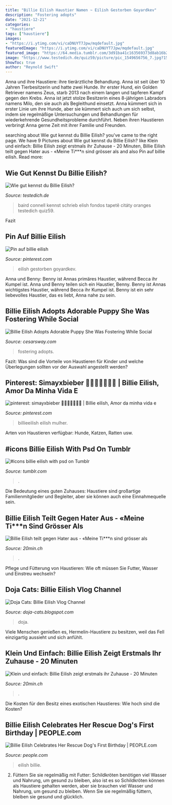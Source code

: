 ```yaml
---
title: "Billie Eilish Haustier Namen ~ Eilish Gestorben Goyardkev"
description: "Fostering adopts"
date: "2021-12-21"
categories:
- "haustiere"
tags: ["haustiere"]
images:
- "https://i.ytimg.com/vi/caDNUYT7Jpw/mqdefault.jpg"
featuredImage: "https://i.ytimg.com/vi/caDNUYT7Jpw/mqdefault.jpg"
featured_image: "https://64.media.tumblr.com/3d91ba41c163569373d8ab16b2edb1dc/0dc96b3d2d2c5bac-ca/s500x750/d7cabc47890d88153e6ebaed18a4e17cbe9219ec.jpg"
image: "https://www.testedich.de/quiz59/picture/pic_1549656756_7.jpg?1557317564"
ShowToc: true
author: "Reynold Swift"
---
```



Anna und ihre Haustiere: ihre tierärztliche Behandlung.
Anna ist seit über 10 Jahren Tierbesitzerin und hatte zwei Hunde. Ihr erster Hund, ein Golden Retriever namens Zeus, starb 2013 nach einem langen und tapferen Kampf gegen den Krebs. Anna ist jetzt stolze Besitzerin eines 8-jährigen Labradors namens Milo, den sie auch als Begleithund einsetzt. Anna kümmert sich in erster Linie um ihre Hunde, aber sie kümmert sich auch um sich selbst, indem sie regelmäßige Untersuchungen und Behandlungen für wiederkehrende Gesundheitsprobleme durchführt. Neben ihren Haustieren verbringt Anna gerne Zeit mit ihrer Familie und Freunden.

	

		
searching about Wie gut kennst du Billie Eilish? you've came to the right page. We have 9 Pictures about Wie gut kennst du Billie Eilish? like Klein und einfach: Billie Eilish zeigt erstmals ihr Zuhause - 20 Minuten, Billie Eilish teilt gegen Hater aus - «Meine Ti***n sind grösser als and also Pin auf billie eilish. Read more:
		
    
## Wie Gut Kennst Du Billie Eilish?

<img loading=lazy src="https://www.testedich.de/quiz59/picture/pic_1549656756_7.jpg?1557317564" onerror="this.onerror=null;this.src='https://tse4.mm.bing.net/th?id=OIP.xoSgCFVj-FT-RWSYjr3FdgAAAA&amp;pid=15.1';" alt="Wie gut kennst du Billie Eilish?">

_Source: testedich.de_

>baird connell kennst schrieb elish fondos tapetě citáty oranges testedich quiz59. 

	

Fazit

    
## Pin Auf Billie Eilish

<img loading=lazy src="https://i.pinimg.com/736x/0d/74/36/0d7436de1ebbb9d87865a5630bdc1800.jpg" onerror="this.onerror=null;this.src='https://tse4.mm.bing.net/th?id=OIP.tdw4s94C1YKND61z2FuRVQHaJD&amp;pid=15.1';" alt="Pin auf billie eilish">

_Source: pinterest.com_

>eilish gestorben goyardkev. 

	

Anna und Benny: Benny ist Annas primäres Haustier, während Becca ihr Kumpel ist.
Anna und Benny teilen sich ein Haustier, Benny. Benny ist Annas wichtigstes Haustier, während Becca ihr Kumpel ist. Benny ist ein sehr liebevolles Haustier, das es liebt, Anna nahe zu sein.

    
## Billie Eilish Adopts Adorable Puppy She Was Fostering While Social

<img loading=lazy src="https://www.cesarsway.com/wp-content/uploads/2020/04/image-2-577x1024.jpeg" onerror="this.onerror=null;this.src='https://tse1.mm.bing.net/th?id=OIP.nMzcVCQeqiEprwU5nFrYmwHaNJ&amp;pid=15.1';" alt="Billie Eilish Adopts Adorable Puppy She Was Fostering While Social">

_Source: cesarsway.com_

>fostering adopts. 

	

Fazit: Was sind die Vorteile von Haustieren für Kinder und welche Überlegungen sollten vor der Auswahl angestellt werden?

    
## Pinterest: Simayxbieber 💖💗💓💝💞💕💕 | Billie Eilish, Amor Da Minha Vida E

<img loading=lazy src="https://i.pinimg.com/736x/f5/c7/78/f5c77824f585f649f815a01dc638f5da.jpg" onerror="this.onerror=null;this.src='https://tse3.mm.bing.net/th?id=OIP.VYzKjxNIJq199aHfgRiFwAHaIJ&amp;pid=15.1';" alt="pinterest: simayxbieber 💖💗💓💝💞💕💕 | Billie eilish, Amor da minha vida e">

_Source: pinterest.com_

>billieeilish eilish mulher. 

	

Arten von Haustieren verfügbar: Hunde, Katzen, Ratten usw.

    
## #icons Billie Eilish With Psd On Tumblr

<img loading=lazy src="https://64.media.tumblr.com/3d91ba41c163569373d8ab16b2edb1dc/0dc96b3d2d2c5bac-ca/s500x750/d7cabc47890d88153e6ebaed18a4e17cbe9219ec.jpg" onerror="this.onerror=null;this.src='https://tse4.mm.bing.net/th?id=OIP.VPyY1JljGObnCI8ASAvETwHaHa&amp;pid=15.1';" alt="#icons billie eilish with psd on Tumblr">

_Source: tumblr.com_

>. 

	

Die Bedeutung eines guten Zuhauses: Haustiere sind großartige Familienmitglieder und Begleiter, aber sie können auch eine Einnahmequelle sein.

    
## Billie Eilish Teilt Gegen Hater Aus - «Meine Ti***n Sind Grösser Als

<img loading=lazy src="https://cdn.unitycms.io/image/ocroped/1200,1200,996,994,0,4/JOLtkOaAg84/FhlbIdqe4ZL8pK99_Et8iu.jpg" onerror="this.onerror=null;this.src='https://tse3.mm.bing.net/th?id=OIP.FMyF1qbqrqWtcM6E_czZdQHaEJ&amp;pid=15.1';" alt="Billie Eilish teilt gegen Hater aus - «Meine Ti***n sind grösser als">

_Source: 20min.ch_

>. 

	

Pflege und Fütterung von Haustieren: Wie oft müssen Sie Futter, Wasser und Einstreu wechseln?

    
## Doja Cats: Billie Eilish Vlog Channel

<img loading=lazy src="https://i.ytimg.com/vi/caDNUYT7Jpw/mqdefault.jpg" onerror="this.onerror=null;this.src='https://tse1.mm.bing.net/th?id=OIP.gWbTyFuv6po3wZGtnhfWigAAAA&amp;pid=15.1';" alt="Doja Cats: Billie Eilish Vlog Channel">

_Source: doja-cats.blogspot.com_

>doja. 

	

Viele Menschen genießen es, Hermelin-Haustiere zu besitzen, weil das Fell einzigartig aussieht und sich anfühlt.

    
## Klein Und Einfach: Billie Eilish Zeigt Erstmals Ihr Zuhause - 20 Minuten

<img loading=lazy src="https://cdn.unitycms.io/image/ocroped/1200,1200,1000,1000,0,0/eT2lK4v5xn0/FcBNbXiuamvBh9_n6Q12S7.jpg" onerror="this.onerror=null;this.src='https://tse1.mm.bing.net/th?id=OIP.JpoGXQtuu0QTeyHhkm9-DAHaDn&amp;pid=15.1';" alt="Klein und einfach: Billie Eilish zeigt erstmals ihr Zuhause - 20 Minuten">

_Source: 20min.ch_

>. 

	

Die Kosten für den Besitz eines exotischen Haustieres: Wie hoch sind die Kosten?

    
## Billie Eilish Celebrates Her Rescue Dog&#039;s First Birthday | PEOPLE.com

<img loading=lazy src="https://imagesvc.meredithcorp.io/v3/mm/image?url=https:%2F%2Fstatic.onecms.io%2Fwp-content%2Fuploads%2Fsites%2F20%2F2021%2F02%2F10%2Fbillie-eilish-2-A.jpg" onerror="this.onerror=null;this.src='https://tse2.mm.bing.net/th?id=OIP.AUNrY4Fmvjm5FqeBbEGehwHaEK&amp;pid=15.1';" alt="Billie Eilish Celebrates Her Rescue Dog&#039;s First Birthday | PEOPLE.com">

_Source: people.com_

>eilish billie. 

	

2) Füttern Sie sie regelmäßig mit Futter: Schildkröten benötigen viel Wasser und Nahrung, um gesund zu bleiben, also ist es so
Schildkröten können als Haustiere gehalten werden, aber sie brauchen viel Wasser und Nahrung, um gesund zu bleiben. Wenn Sie sie regelmäßig füttern, bleiben sie gesund und glücklich.


